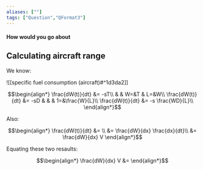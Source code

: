 ```yaml
---
aliases: [""]
tags: ["Question","QFormat3"]
---
```


#### How would you go about
## Calculating aircraft range
We know:

![[specific fuel consumption (aircraft)#^1d3da2]]

$$\begin{align*}
   \frac{dW(t)}{dt} &= -sT\\
& & W=&T & L=&W\\
\frac{dW(t)}{dt} &= -sD &   &  &  1=&\frac{W}{L}\\
\frac{dW(t)}{dt} &= -s \frac{WD}{L}\\
\end{align*}$$

Also:

$$\begin{align*}
  \frac{dW(t)}{dt}  &= \\
&= \frac{dW}{dx} \frac{dx}{dt}\\
&= \frac{dW}{dx} V
\end{align*}$$

Equating these two resaults:

$$\begin{align*}
   \frac{dW}{dx} V &= 
\end{align*}$$